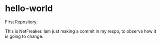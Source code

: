 # hello-world
First Repository.
 
 This is NetFreaker. Iam just making a commit in my respo, to observe how it is going to change.
